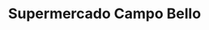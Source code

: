 ---
title: "Supermercado Campo Bello"
url: /el-tigre/supermercado-campo-bello/
shop: supermercado
---